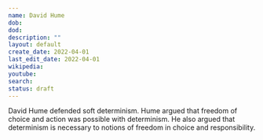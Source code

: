 ```yaml
---
name: David Hume
dob: 
dod: 
description: ""
layout: default
create_date: 2022-04-01
last_edit_date: 2022-04-01
wikipedia: 
youtube: 
search: 
status: draft
---
```

David Hume defended soft determinism.  Hume argued that freedom of choice and action was possible with determinism.  He also argued that determinism is necessary to notions of freedom in choice and responsibility.

